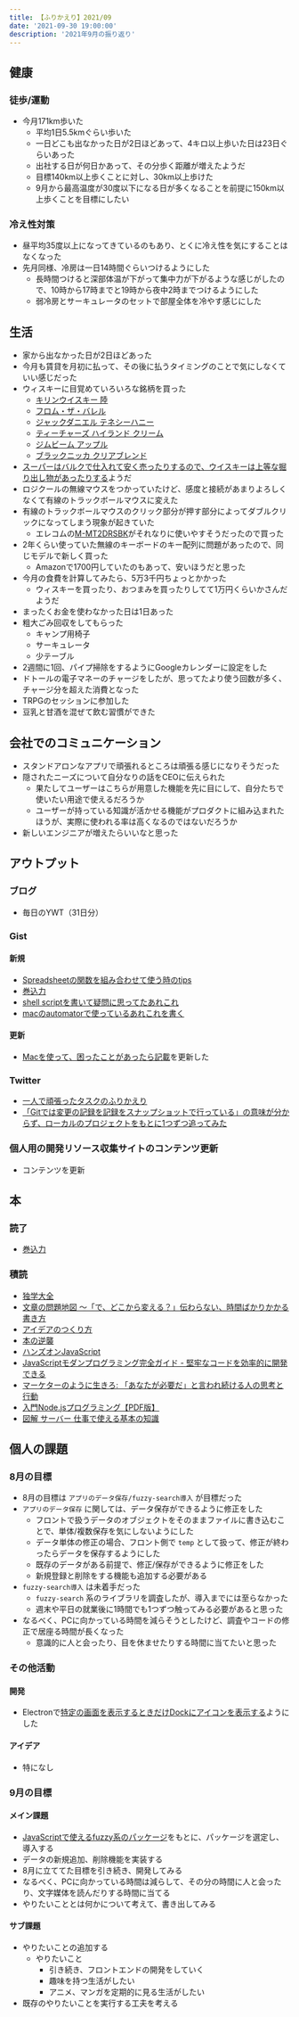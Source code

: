 ```yaml
---
title: 【ふりかえり】2021/09
date: '2021-09-30 19:00:00'
description: '2021年9月の振り返り'
---
```


## 健康

### 徒歩/運動

- 今月171km歩いた
  - 平均1日5.5kmぐらい歩いた
  - 一日どこも出なかった日が2日ほどあって、4キロ以上歩いた日は23日ぐらいあった
  - 出社する日が何日かあって、その分歩く距離が増えたようだ
  - 目標140km以上歩くことに対し、30km以上歩けた
  - 9月から最高温度が30度以下になる日が多くなることを前提に150km以上歩くことを目標にしたい

### 冷え性対策

- 昼平均35度以上になってきているのもあり、とくに冷え性を気にすることはなくなった
- 先月同様、冷房は一日14時間ぐらいつけるようにした
  - 長時間つけると深部体温が下がって集中力が下がるような感じがしたので、10時から17時までと19時から夜中2時までつけるようにした
  - 弱冷房とサーキュレータのセットで部屋全体を冷やす感じにした

## 生活

- 家から出なかった日が2日ほどあった
- 今月も賃貸を月初に払って、その後に払うタイミングのことで気にしなくていい感じだった
- ウィスキーに目覚めていろいろな銘柄を買った
  - [キリンウイスキー 陸](https://www.amazon.co.jp/dp/B085734965)
  - [フロム・ザ・バレル](https://www.amazon.co.jp/dp/B001TZASVQ)
  - [ジャックダニエル テネシーハニー](https://www.amazon.co.jp/dp/B0089E2OJE)
  - [ティーチャーズ ハイランド クリーム](https://www.amazon.co.jp/dp/B001TP4S26)
  - [ジムビーム アップル](https://www.amazon.co.jp/dp/B00V4X6DB2)
  - [ブラックニッカ クリアブレンド](https://www.amazon.co.jp/dp/B001TZ1PQI)
- [スーパーはバルクで仕入れて安く売ったりするので、ウイスキーは上等な掘り出し物があったりする](https://twitter.com/mkwrd/status/1427128165642555397?s=20)ようだ
- ロジクールの無線マウスをつかっていたけど、感度と接続があまりよろしくなくて有線のトラックボールマウスに変えた
- 有線のトラックボールマウスのクリック部分が押す部分によってダブルクリックになってしまう現象が起きていた
  - エレコムの[M-MT2DRSBK](https://www.amazon.co.jp/gp/product/B07ZRG3RW3)がそれなりに使いやすそうだったので買った
- 2年くらい使っていた無線のキーボードのキー配列に問題があったので、同じモデルで新しく買った
  - Amazonで1700円していたのもあって、安いほうだと思った
- 今月の食費を計算してみたら、5万3千円ちょっとかかった
  - ウィスキーを買ったり、おつまみを買ったりしてて1万円くらいかさんだようだ
- まったくお金を使わなかった日は1日あった
- 粗大ごみ回収をしてもらった
  - キャンプ用椅子
  - サーキュレータ
  - 少テーブル
- 2週間に1回、パイプ掃除をするようにGoogleカレンダーに設定をした
- ドトールの電子マネーのチャージをしたが、思ってたより使う回数が多く、チャージ分を超えた消費となった
- TRPGのセッションに参加した
- 豆乳と甘酒を混ぜて飲む習慣ができた

## 会社でのコミュニケーション

- スタンドアロンなアプリで頑張れるところは頑張る感じになりそうだった
- 隠されたニーズについて自分なりの話をCEOに伝えられた
  - 果たしてユーザーはこちらが用意した機能を先に目にして、自分たちで使いたい用途で使えるだろうか
  - ユーザーが持っている知識が活かせる機能がプロダクトに組み込まれたほうが、実際に使われる率は高くなるのではないだろうか
- 新しいエンジニアが増えたらいいなと思った

## アウトプット

### ブログ

- 毎日のYWT（31日分）

### Gist

#### 新規

- [Spreadsheetの関数を組み合わせて使う時のtips](https://gist.github.com/LeeDDHH/964f5e4919b52439419c3a73fbcf0ee7)
- [巻込力](https://gist.github.com/LeeDDHH/850bfdb57925f617e180c2fc3179b00a)
- [shell scriptを書いて疑問に思ってたあれこれ](https://gist.github.com/LeeDDHH/50179e3d99d1328775f6d931d48259ba)
- [macのautomatorで使っているあれこれを書く](https://gist.github.com/LeeDDHH/fc5a6d20fef7d4e753041d12c8d33ad4)

#### 更新

- [Macを使って、困ったことがあったら記載](https://gist.github.com/LeeDDHH/a3298867ecd5c50b9ddf36f3fe76a78a)を更新した

### Twitter

- [一人で頑張ったタスクのふりかえり](https://twitter.com/camomile_cafe/status/1433994248429326343)
- [「Gitでは変更の記録を記録をスナップショットで行っている」の意味が分からず、ローカルのプロジェクトをもとに1つずつ追ってみた](https://twitter.com/camomile_cafe/status/1434839060384677894)

### 個人用の開発リソース収集サイトのコンテンツ更新

- コンテンツを更新

## 本

### 読了

- [巻込力](https://www.amazon.co.jp/dp/4766834380)

### 積読

- [独学大全](https://github.com/LeeDDHH/book-output/blob/main/%E7%8B%AC%E5%AD%A6%E5%A4%A7%E5%85%A8/0_list.md#%E7%8B%AC%E5%AD%A6%E5%A4%A7%E5%85%A8)
- [文章の問題地図 ～「で、どこから変える？」伝わらない、時間ばかりかかる書き方](https://github.com/LeeDDHH/book-output/blob/main/%E6%96%87%E7%AB%A0%E3%81%AE%E5%95%8F%E9%A1%8C%E5%9C%B0%E5%9B%B3/list.md)
- [アイデアのつくり方](https://www.amazon.co.jp/dp/4484881047)
- [本の逆襲](https://www.amazon.co.jp/dp/4255007586)
- [ハンズオンJavaScript](https://www.amazon.co.jp/dp/4873119227)
- [JavaScriptモダンプログラミング完全ガイド - 堅牢なコードを効率的に開発できる](https://www.amazon.co.jp/dp/4295010561)
- [マーケターのように生きろ: 「あなたが必要だ」と言われ続ける人の思考と行動](https://www.amazon.co.jp/dp/4492046852)
- [入門Node.jsプログラミング【PDF版】](https://www.seshop.com/product/detail/23209)
- [図解 サーバー 仕事で使える基本の知識](https://www.amazon.co.jp/dp/4774138797)

## 個人の課題

### 8月の目標

- 8月の目標は `アプリのデータ保存/fuzzy-search導入` が目標だった
- `アプリのデータ保存` に関しては、データ保存ができるように修正をした
  - フロントで扱うデータのオブジェクトをそのままファイルに書き込むことで、単体/複数保存を気にしないようにした
  - データ単体の修正の場合、フロント側で `temp` として扱って、修正が終わったらデータを保存するようにした
  - 既存のデータがある前提で、修正/保存ができるように修正をした
  - 新規登録と削除をする機能も追加する必要がある
- `fuzzy-search導入` は未着手だった
  - `fuzzy-search` 系のライブラリを調査したが、導入までには至らなかった
  - 週末や平日の就業後に1時間でも1つずつ触ってみる必要があると思った
- なるべく、PCに向かっている時間を減らそうとしたけど、調査やコードの修正で居座る時間が長くなった
  - 意識的に人と会ったり、目を休ませたりする時間に当てたいと思った

### その他活動

#### 開発

- Electronで[特定の画面を表示するときだけDockにアイコンを表示する](https://github.com/LeeDDHH/alias-agent/commit/5fb906d85b068a470dd1205ac70a90907a91e1c4)ようにした

#### アイデア

- 特になし

### 9月の目標

#### メイン課題

- [JavaScriptで使えるfuzzy系のパッケージ](https://gist.github.com/LeeDDHH/d8e5552bd4ce34e1cb6096954fb292a0)をもとに、パッケージを選定し、導入する
- データの新規追加、削除機能を実装する
- 8月に立ててた目標を引き続き、開発してみる
- なるべく、PCに向かっている時間は減らして、その分の時間に人と会ったり、文字媒体を読んだりする時間に当てる
- やりたいこととは何かについて考えて、書き出してみる

#### サブ課題

- やりたいことの追加する
  - やりたいこと
    - 引き続き、フロントエンドの開発をしていく
    - 趣味を持つ生活がしたい
    - アニメ、マンガを定期的に見る生活がしたい
- 既存のやりたいことを実行する工夫を考える
